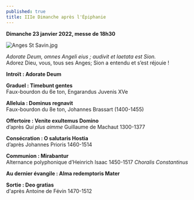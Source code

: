 ```yaml
---
published: true
title: IIIe Dimanche après l'Épiphanie
---
```

**Dimanche 23 janvier 2022, messe de 18h30**  

![Anges St Savin.jpg]({{site.baseurl}}/images/Anges%20St%20Savin.jpg)


*Adorate Deum, omnes Angeli eius ; audivit et laetata est Sion.*  
Adorez Dieu, vous, tous ses Anges; Sion a entendu et s’est réjouie !

**Introït : Adorate Deum**

**Graduel : Timebunt gentes**  
Faux-bourdon du 6e ton, Engarandus Juvenis XVe

**Alleluia : Dominus regnavit**  
Faux-bourdon du 8e ton, Johannes Brassart (1400-1455)

**Offertoire : Venite exultemus Domino**  
d’après *Qui plus aimme* Guillaume de Machaut 1300-1377

**Consécration : O salutaris Hostia**  
d’après Johannes Prioris 1460-1514

**Communion : Mirabantur**  
Alternance polyphonique d’Heinrich Isaac 1450-1517 *Choralis Constantinus*

**Au dernier évangile : Alma redemptoris Mater**

**Sortie : Deo gratias**  
d'après Antoine de Févin 1470-1512
